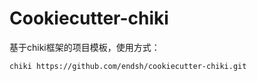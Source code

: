 
Cookiecutter-chiki
==================

基于chiki框架的项目模板，使用方式：

```
chiki https://github.com/endsh/cookiecutter-chiki.git
```